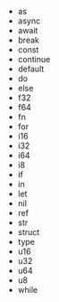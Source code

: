 - as
- async
- await
- break
- const
- continue
- default
- do
- else
- f32
- f64
- fn
- for
- i16
- i32
- i64
- i8
- if
- in
- let
- nil
- ref
- str
- struct
- type
- u16
- u32
- u64
- u8
- while
